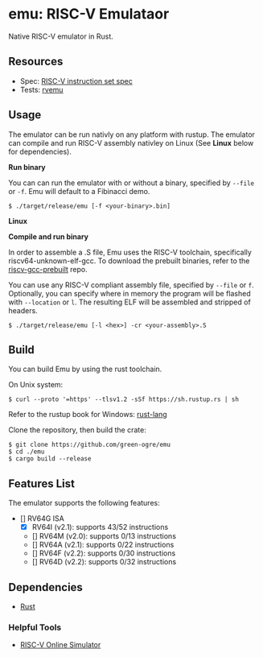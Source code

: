 # emu: RISC-V Emulataor

Native RISC-V emulator in Rust.

## Resources
  - Spec: [RISC-V instruction set spec]([https://github.com/d0iasm/rvemu/blob/main/README.md?plain=1](https://riscv.org/wp-content/uploads/2017/05/riscv-spec-v2.2.pdf))
  - Tests: [rvemu](https://github.com/d0iasm/rvemu/blob/main/README.md?plain=1)

## Usage

The emulator can be run nativly on any platform with rustup. The emulator can compile and run RISC-V assembly nativley on Linux (See **Linux** below for dependencies).

**Run binary**

You can can run the emulator with or without a binary, specified by `--file` or `-f`.
Emu will default to a Fibinacci demo.
```
$ ./target/release/emu [-f <your-binary>.bin]
```

**Linux**

**Compile and run binary**

In order to assemble a .S file, Emu uses the RISC-V toolchain, specifically riscv64-unknown-elf-gcc.
To download the prebuilt binaries, refer to the [riscv-gcc-prebuilt](https://github.com/stnolting/riscv-gcc-prebuilt) repo.

You can use any RISC-V compliant assembly file, specified by `--file` or `f`. Optionally, you can specify where in memory the program will be flashed with `--location` or `l`.
The resulting ELF will be assembled and stripped of headers.
```
$ ./target/release/emu [-l <hex>] -cr <your-assembly>.S
```

## Build

You can build Emu by using the rust toolchain.

On Unix system:
```
$ curl --proto '=https' --tlsv1.2 -sSf https://sh.rustup.rs | sh
```

Refer to the rustup book for Windows: [rust-lang](https://rust-lang.github.io/rustup/installation/other.html)

Clone the repository, then build the crate:
```
$ git clone https://github.com/green-ogre/emu
$ cd ./emu
$ cargo build --release
```

## Features List

The emulator supports the following features:
- [] RV64G ISA
  - [x] RV64I (v2.1): supports 43/52 instructions
  - [] RV64M (v2.0): supports 0/13 instructions
  - [] RV64A (v2.1): supports 0/22 instructions
  - [] RV64F (v2.2): supports 0/30 instructions
  - [] RV64D (v2.2): supports 0/32 instructions

## Dependencies

- [Rust]([https://doc.rust-lang.org/1.2.0/book/nightly-rust.html](https://www.rust-lang.org/))

### Helpful Tools

- [RISC-V Online Simulator](https://www.kvakil.me/venus/)
